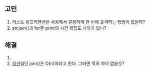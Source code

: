 ## 고민
1. 리스트 컴프리헨션을 사용해서 깔끔하게 한 번에 출력하는 방법이 없을까?
2. str.join()과 for문 print의 시간 복잡도 차이가 있나?

## 해결
1.  
2. [링크](https://stackoverflow.com/questions/37133547/time-complexity-of-string-concatenation-in-python#:~:text=which%20only%20takes%20O(N))일단 join()은 O(n)이라고 한다. 그러면 딱히 차이 없을듯?
